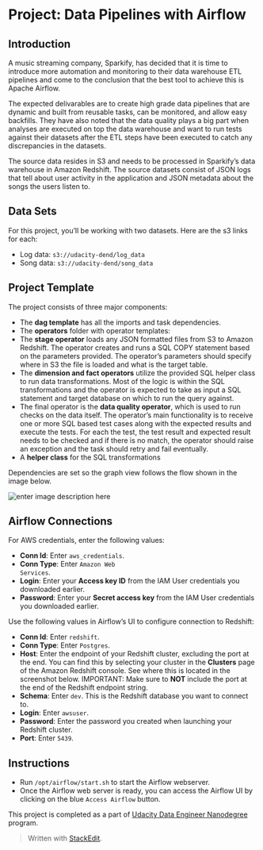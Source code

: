 
# Project:  Data Pipelines with Airflow

## Introduction

A music streaming company, Sparkify, has decided that it is time to introduce more automation and monitoring to their data warehouse ETL pipelines and come to the conclusion that the best tool to achieve this is Apache Airflow.

The expected delivarables are to create high grade data pipelines that are dynamic and built from reusable tasks, can be monitored, and allow easy backfills. They have also noted that the data quality plays a big part when analyses are executed on top the data warehouse and want to run tests against their datasets after the ETL steps have been executed to catch any discrepancies in the datasets.

The source data resides in S3 and needs to be processed in Sparkify’s data warehouse in Amazon Redshift. The source datasets consist of JSON logs that tell about user activity in the application and JSON metadata about the songs the users listen to.

## Data Sets

For this project, you’ll be working with two datasets. Here are the s3 links for each:

- Log data:  <code>s3://udacity-dend/log_data</code>
- Song data:  <code>s3://udacity-dend/song_data</code>

## Project Template
The project consists of three major components:

- The  <strong>dag template</strong>  has all the imports and task dependencies.
- The  <strong>operators</strong>  folder with operator templates:
- The <strong>stage operator</strong> loads any JSON formatted files from S3 to Amazon Redshift. The operator creates and runs a SQL COPY statement based on the parameters provided. The operator’s parameters should specify where in S3 the file is loaded and what is the target table.
- The <strong>dimension and fact operators</strong> utilize the provided SQL helper class to run data transformations. Most of the logic is within the SQL transformations and the operator is expected to take as input a SQL statement and target database on which to run the query against.
- The final operator is the <strong>data quality operator</strong>, which is used to run checks on the data itself. The operator’s main functionality is to receive one or more SQL based test cases along with the expected results and execute the tests. For each the test, the test result and expected result needs to be checked and if there is no match, the operator should raise an exception and the task should retry and fail eventually.
- A  <strong>helper class</strong>  for the SQL transformations

Dependencies are set so the graph view follows the flow shown in the image below.

<img src="https://video.udacity-data.com/topher/2019/January/5c48a861_example-dag/example-dag.png" alt="enter image description here">

## Airflow Connections
For AWS credentials, enter the following values:

- <strong>Conn Id</strong>: Enter  <code>aws_credentials</code>.
- <strong>Conn Type</strong>: Enter  <code>Amazon Web Services</code>.
- <strong>Login</strong>: Enter your  <strong>Access key ID</strong>  from the IAM User credentials you downloaded earlier.
- <strong>Password</strong>: Enter your  <strong>Secret access key</strong>  from the IAM User credentials you downloaded earlier.

Use the following values in Airflow’s UI to configure connection to Redshift:

- <strong>Conn Id</strong>: Enter  <code>redshift</code>.
- <strong>Conn Type</strong>: Enter  <code>Postgres</code>.
- <strong>Host</strong>: Enter the endpoint of your Redshift cluster, excluding the port at the end. You can find this by selecting your cluster in the  <strong>Clusters</strong>  page of the Amazon Redshift console. See where this is located in the screenshot below. IMPORTANT: Make sure to  <strong>NOT</strong>  include the port at the end of the Redshift endpoint string.
- <strong>Schema</strong>: Enter  <code>dev</code>. This is the Redshift database you want to connect to.
- <strong>Login</strong>: Enter  <code>awsuser</code>.
- <strong>Password</strong>: Enter the password you created when launching your Redshift cluster.
- <strong>Port</strong>: Enter  <code>5439</code>.

## Instructions

- Run <code>/opt/airflow/start.sh</code> to start the Airflow webserver.
- Once the Airflow web server is ready, you can access the Airflow UI by clicking on the blue <code>Access Airflow</code> button.

This project is completed as a part of  <a href="https://www.udacity.com/course/data-engineer-nanodegree--nd027?utm_source=gsem_brand&amp;utm_medium=ads_r&amp;utm_campaign=8826748985_c&amp;utm_term=88603514323&amp;utm_keyword=udacity%20data%20engineer_e&amp;gclid=CjwKCAjw1ej5BRBhEiwAfHyh1LJE9bbir4kCyJjj0cAdE5HBb9F9YOxcXwrQNZLz_ieHirhgGkPd8xoC7tAQAvD_BwE">Udacity Data Engineer Nanodegree</a> program.
<blockquote>
Written with <a href="https://stackedit.io/">StackEdit</a>.
</blockquote>

